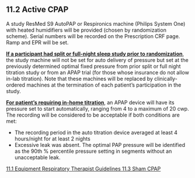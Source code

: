 ## 11.2 Active CPAP

A study ResMed S9 AutoPAP or Respironics machine (Philips System One) with heated humidifiers will be provided (chosen by randomization scheme). Serial numbers will be recorded on the Prescription CRF page.  Ramp and EPR will be set.

**<u>If a participant had split or full-night sleep study prior to randomization</u>**, the study machine will not be set for auto delivery of pressure but set at the previously determined optimal fixed pressure from prior split or full night titration study or from an APAP trial (for those whose insurance do not allow in-lab titration). Note that these machines will be replaced by clinically-ordered machines at the termination of each patient’s participation in the study.

**<u>For patient’s requiring in-home titration</u>**, an APAP device will have its pressure set to start automatically, ranging from 4 to a maximum of 20 cwp. The recording will be considered to be acceptable if both conditions are met:

* The recording period in the auto titration device averaged at least 4 hours/night  for at least 2 nights
* Excessive leak was absent.  The optimal PAP pressure will be identified as the 90th % percentile pressure setting in segments without an unacceptable leak.



<div class="center">
<div class="btn-group">
  <a href=":pages_path:/manuals/respiratory-therapist-guidelines/11-01-equipment.md" class="btn btn-default">
    <span class="glyphicon glyphicon-chevron-left"></span>
    11.1 Equipment
  </a>

  <a href=":pages_path:/manuals/respiratory-therapist-guidelines" class="btn btn-default">
    <span class="glyphicon glyphicon-chevron-up"></span>
    Respiratory Therapist Guidelines
  </a>

  <a href=":pages_path:/manuals/respiratory-therapist-guidelines/11-03-sham-cpap.md" class="btn btn-success">
    11.3 Sham CPAP
    <span class="glyphicon glyphicon-chevron-right"></span>
  </a>
</div>
</div>
